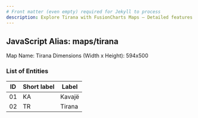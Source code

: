 ```yaml
---
# Front matter (even empty) required for Jekyll to process
description: Explore Tirana with FusionCharts Maps – Detailed features for seamless integration. Try now & enhance your data visualization today! 
---
```


## JavaScript Alias: maps/tirana

Map Name: Tirana
Dimensions (Width x Height): 594x500





### List of Entities

ID | Short label | Label
---|---|---|
01|KA|Kavajë
02|TR|Tirana

